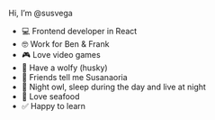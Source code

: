 Hi, I’m @susvega

- 💻 Frontend developer in React
- 🤓 Work for Ben & Frank
- 🎮 Love video games
- 🐺 Have a wolfy (husky)
- 🥕 Friends tell me Susanaoria
- 🌙 Night owl, sleep during the day and live at night
- 🍤 Love seafood
- ✅ Happy to learn


<!---
susanaevega19/susanaevega19 is a ✨ special ✨ repository because its `README.md` (this file) appears on your GitHub profile.
You can click the Preview link to take a look at your changes.
--->
